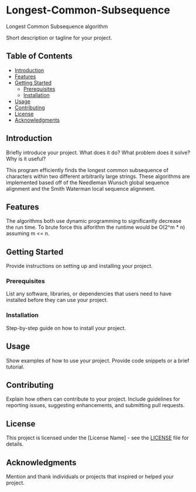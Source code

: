 # Longest-Common-Subsequence
Longest Common Subsequence algorithm 

Short description or tagline for your project.

## Table of Contents

- [Introduction](#introduction)
- [Features](#features)
- [Getting Started](#getting-started)
  - [Prerequisites](#prerequisites)
  - [Installation](#installation)
- [Usage](#usage)
- [Contributing](#contributing)
- [License](#license)
- [Acknowledgments](#acknowledgments)

## Introduction

Briefly introduce your project. What does it do? What problem does it solve? Why is it useful?

This program efficiently finds the longest common subsequence of characters within two different arbitrarily large strings.
These algorithms are implemented based off of the Needleman Wunsch global sequence alignment and the Smith Waterman local
sequence alignment.

## Features

The algorithms both use dynamic programming to significantly decrease the run time. To brute force this alforithm the runtime would be O(2^m * n) assuming m <= n.


## Getting Started

Provide instructions on setting up and installing your project.

### Prerequisites

List any software, libraries, or dependencies that users need to have installed before they can use your project.

### Installation

Step-by-step guide on how to install your project.

## Usage

Show examples of how to use your project. Provide code snippets or a brief tutorial.

## Contributing

Explain how others can contribute to your project. Include guidelines for reporting issues, suggesting enhancements, and submitting pull requests.

## License

This project is licensed under the [License Name] - see the [LICENSE](LICENSE) file for details.

## Acknowledgments

Mention and thank individuals or projects that inspired or helped your project.

